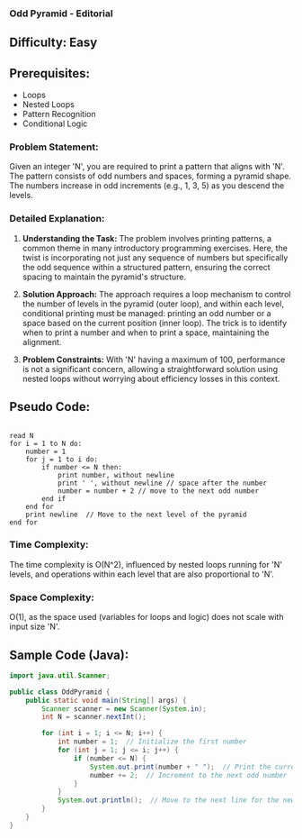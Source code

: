 ### **Odd Pyramid - Editorial**

## Difficulty: Easy

## Prerequisites: 
- Loops
- Nested Loops
- Pattern Recognition
- Conditional Logic

### Problem Statement:
Given an integer 'N', you are required to print a pattern that aligns with 'N'. The pattern consists of odd numbers and spaces, forming a pyramid shape. The numbers increase in odd increments (e.g., 1, 3, 5) as you descend the levels.

### Detailed Explanation:

1. **Understanding the Task:**
   The problem involves printing patterns, a common theme in many introductory programming exercises. Here, the twist is incorporating not just any sequence of numbers but specifically the odd sequence within a structured pattern, ensuring the correct spacing to maintain the pyramid's structure.

2. **Solution Approach:**
   The approach requires a loop mechanism to control the number of levels in the pyramid (outer loop), and within each level, conditional printing must be managed: printing an odd number or a space based on the current position (inner loop). The trick is to identify when to print a number and when to print a space, maintaining the alignment.

3. **Problem Constraints:**
   With 'N' having a maximum of 100, performance is not a significant concern, allowing a straightforward solution using nested loops without worrying about efficiency losses in this context.

## Pseudo Code:

<pre><code>
read N
for i = 1 to N do:
    number = 1
    for j = 1 to i do:
        if number <= N then:
            print number, without newline
            print ' ', without newline // space after the number
            number = number + 2 // move to the next odd number
        end if
    end for
    print newline  // Move to the next level of the pyramid
end for
</code></pre>

### Time Complexity:
The time complexity is O(N^2), influenced by nested loops running for 'N' levels, and operations within each level that are also proportional to 'N'.

### Space Complexity:
O(1), as the space used (variables for loops and logic) does not scale with input size 'N'.

## Sample Code (Java):

```java
import java.util.Scanner;

public class OddPyramid {
    public static void main(String[] args) {
        Scanner scanner = new Scanner(System.in);
        int N = scanner.nextInt();

        for (int i = 1; i <= N; i++) {
            int number = 1;  // Initialize the first number
            for (int j = 1; j <= i; j++) {
                if (number <= N) {
                    System.out.print(number + " ");  // Print the current odd number and a space
                    number += 2;  // Increment to the next odd number
                }
            }
            System.out.println();  // Move to the next line for the new level of the pyramid
        }
    }
}
